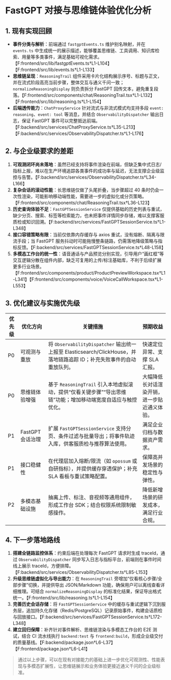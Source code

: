 # FastGPT 对接与思维链体验优化分析

## 1. 现有实现回顾
- **事件分类与解析**：前端通过 `fastgptEvents.ts` 维护别名映射，并在 `events.ts` 中生成统一的展示描述，能够覆盖思维链、工具调用、知识库检索、用量等多类事件，满足基础可视化需求。【F:frontend/src/lib/fastgptEvents.ts†L1-L104】【F:frontend/src/lib/events.ts†L1-L133】
- **思维链呈现**：`ReasoningTrail` 组件采用卡片化结构展示序号、标题与正文，并在流式阶段高亮当前步骤，整体交互与通义千问一致；`normalizeReasoningDisplay` 则负责拆分 FastGPT 回传文本，避免重复段落。【F:frontend/src/components/chat/ReasoningTrail.tsx†L1-L132】【F:frontend/src/lib/reasoning.ts†L1-L154】
- **后端透传能力**：`ChatProxyService` 针对流式与非流式模式均支持多段 `event: reasoning`、`event: tool` 等消息，并结合 `ObservabilityDispatcher` 输出日志，保证 FastGPT 事件可以完整抵达前端。【F:backend/src/services/ChatProxyService.ts†L35-L213】【F:backend/src/services/ObservabilityDispatcher.ts†L1-L176】

## 2. 与企业级要求的差距
1. **可观测闭环尚未落地**：虽然已经支持将事件渲染在前端，但缺乏集中式日志/指标上报，难以在生产环境追踪各类事件的成功率与延迟，无法支撑企业级监控与告警。【F:backend/src/services/ObservabilityDispatcher.ts†L34-L166】
2. **复杂会话的滚动性能**：长思维链仅做了头尾折叠，当步骤超过 40 条时仍会一次性渲染，可能影响移动端性能，需要进一步的虚拟化或分页策略。【F:frontend/src/components/chat/ReasoningTrail.tsx†L36-L123】
3. **历史查询体验不足**：`FastGPTSessionService` 仅提供基础的历史列表与重试，缺少分页、搜索、标签等检索能力，也未把事件详情同步存储，难以支撑客服质检或知识回溯。【F:backend/src/services/FastGPTSessionService.ts†L1-L348】
4. **接口容错策略有限**：当前仅依靠内存缓存与 axios 重试，没有熔断、隔离与限流手段；当 FastGPT 服务抖动时可能拖慢整条链路，仍需落地降级策略与指标反馈。【F:backend/src/services/FastGPTSessionService.ts†L48-L158】
5. **多模态工作台的统一性**：语音通话与产品预览分别实现，引导用户“画红框”等交互逻辑分散在组件内部，缺乏可复用的上传/标注基础库，不利于后续扩展更多行业场景。【F:frontend/src/components/product/ProductPreviewWorkspace.tsx†L1-L341】【F:frontend/src/components/voice/VoiceCallWorkspace.tsx†L1-L553】

## 3. 优化建议与实施优先级
| 优先级 | 优化方向 | 关键措施 | 预期收益 |
| --- | --- | --- | --- |
| P0 | 可观测与重放 | 将 `ObservabilityDispatcher` 输出统一上报至 Elasticsearch/ClickHouse，并落地链路追踪 ID；补充失败事件的自动重放队列。 | 快速定位异常、支撑 SLA 汇报。 |
| P0 | 思维链体验增强 | 基于 `ReasoningTrail` 引入本地虚拟滚动，提供“仅看关键步骤”“导出思维链”功能；增加移动端宽度自适应与触控优化。 | 大幅降低长对话渲染开销，进一步贴近通义体验。 |
| P1 | FastGPT 会话治理 | 扩展 `FastGPTSessionService` 支持分页、条件过滤与批量导出；将事件轨迹入库，供客服质检与推荐算法使用。 | 满足企业归档与数据资产需求。 |
| P1 | 接口稳健性 | 在代理层加入熔断/限流（如 `opossum` 或自研指标），并提供缓存穿透保护；补充 SLA 看板与重试策略配置。 | 保障高并发场景的稳定性与弹性。 |
| P2 | 多模态基础设施 | 抽离上传、标注、音视频等通用组件，形成工作台 SDK；结合权限系统限制敏感操作。 | 降低新增场景的研发成本，满足行业合规。 |

## 4. 下一步落地路线
1. **搭建全链路监控体系**：约束后端在处理每次 FastGPT 请求时生成 traceId，通过 `ObservabilityDispatcher` 同步写入日志与指标平台，前端则在事件时间线上展示 traceId，方便排障。【F:backend/src/services/ObservabilityDispatcher.ts†L85-L153】
2. **升级思维链虚拟化与导出能力**：在 `ReasoningTrail` 旁增加“仅看核心步骤/全部步骤”切换，并提供导出 JSON/Markdown 功能，确保用户可以离线查看详细推理。可结合 `normalizeReasoningDisplay` 的标准化结果，保证导出格式统一。【F:frontend/src/lib/reasoning.ts†L1-L154】
3. **完善历史会话存储**：将 `FastGPTSessionService` 中的缓存与重试逻辑下沉到服务层，追加持久化存储（Redis/PostgreSQL）记录原始事件，构建会话质检与回放接口。【F:backend/src/services/FastGPTSessionService.ts†L172-L348】
4. **建立回归保障**：补齐针对事件解析、思维链渲染与多模态工作台的 E2E 测试，结合 CI 流水线执行 `backend:test` 与 `frontend:build`，形成企业级交付的质量基线。【F:backend/package.json†L6-L37】【F:frontend/package.json†L6-L41】

> 通过以上步骤，可以在现有对接能力的基础上进一步优化可观测性、性能表现与多模态扩展性，让思维链展示和业务体验更接近通义千问的企业级标准。
